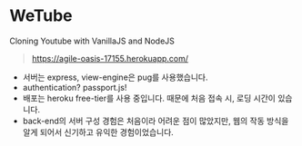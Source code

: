 # WeTube

Cloning Youtube with VanillaJS and NodeJS

> https://agile-oasis-17155.herokuapp.com/

* 서버는 express, view-engine은 pug를 사용했습니다.
* authentication? passport.js!
* 배포는 heroku free-tier를 사용 중입니다. 때문에 처음 접속 시, 로딩 시간이 있습니다.
* back-end의 서버 구성 경험은 처음이라 어려운 점이 많았지만, 웹의 작동 방식을 알게 되어서 신기하고 유익한 경험이었습니다.
